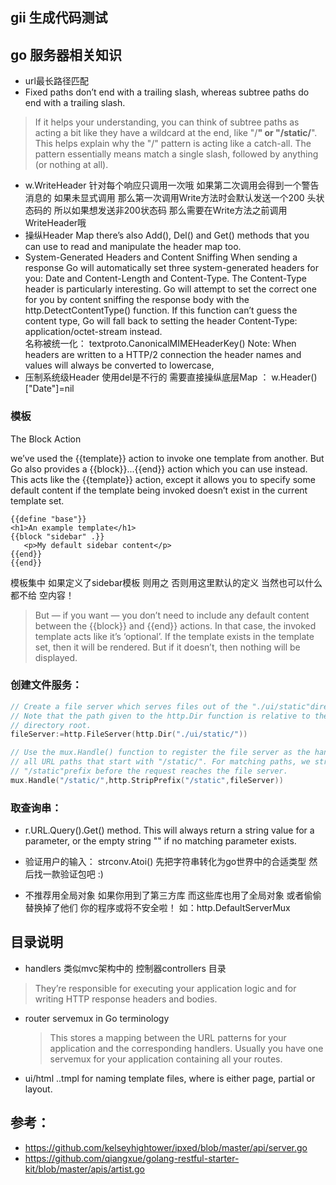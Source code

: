 gii 生成代码测试
----------

## go 服务器相关知识

- url最长路径匹配
- Fixed paths don’t end with a trailing slash, whereas subtree paths do end with a trailing slash.
> If it helps your understanding, you can think of subtree paths as acting a bit like they have a wildcard at the end, 
like "/**" or "/static/**".
  This helps explain why the "/" pattern is acting like a catch-all. The pattern essentially means match a single slash,
   followed by anything (or nothing at all).
   
- w.WriteHeader 
  针对每个响应只调用一次哦 如果第二次调用会得到一个警告消息的
  如果未显式调用 那么第一次调用Write方法时会默认发送一个200 头状态码的 所以如果想发送非200状态码 那么需要在Write方法之前调用WriteHeader哦
- 操纵Header Map
 there’s also Add(), Del() and Get() methods that you can use to read and manipulate the header map too.   
- System-Generated Headers and Content Sniffing
When sending a response Go will automatically set three system-generated headers for you: Date and Content-Length and Content-Type.
The Content-Type header is particularly interesting. Go will attempt to set the correct one for you by content sniffing
 the response body with the http.DetectContentType() function. If this function can’t guess the content type, Go will fall back to setting the header Content-Type: application/octet-stream instead.     
名称被统一化： textproto.CanonicalMIMEHeaderKey()
Note: When headers are written to a HTTP/2 connection the header names and values will always be converted to lowercase,
- 压制系统级Header  使用del是不行的 需要直接操纵底层Map ： w.Header()["Date"]=nil

### 模板
The Block Action

 we’ve used the {{template}} action to invoke one template from another. But Go also provides a 
{{block}}...{{end}} action which you can use instead. This acts like the {{template}} action, except it allows you to
 specify some default content if the template being invoked doesn’t exist in the current template set.
 
 ~~~tpl
 {{define "base"}}
 <h1>An example template</h1>
 {{block "sidebar" .}}
    <p>My default sidebar content</p>
 {{end}}
 {{end}}
~~~
模板集中 如果定义了sidebar模板 则用之 否则用这里默认的定义  当然也可以什么都不给 空内容！

> But — if you want — you don’t need to include any default content between the {{block}} and {{end}} actions. 
In that case, the invoked template acts like it’s ‘optional’. If the template exists in the template set, 
then it will be rendered. But if it doesn’t, then nothing will be displayed.

### 创建文件服务：

~~~go
// Create a file server which serves files out of the "./ui/static"directory.
// Note that the path given to the http.Dir function is relative to the project
// directory root.
fileServer:=http.FileServer(http.Dir("./ui/static/"))

// Use the mux.Handle() function to register the file server as the handler for
// all URL paths that start with "/static/". For matching paths, we strip the
// "/static"prefix before the request reaches the file server.
mux.Handle("/static/",http.StripPrefix("/static",fileServer))
~~~

### 取查询串：
- r.URL.Query().Get() method. This will always return a string value for a parameter, or the empty string "" if no matching parameter exists.
- 验证用户的输入： strconv.Atoi() 先把字符串转化为go世界中的合适类型  然后找一款验证包吧 :)


- 不推荐用全局对象 
如果你用到了第三方库 而这些库也用了全局对象 或者偷偷替换掉了他们 你的程序或将不安全啦！ 如：http.DefaultServerMux   

## 目录说明
- handlers 类似mvc架构中的 控制器controllers 目录 
> They’re responsible for executing your application logic and for writing HTTP response headers and bodies.

- router 
    servemux in Go terminology 
  > This stores a mapping between the URL patterns for your application and the corresponding handlers. Usually you have
   one servemux for your application containing all your routes.
   
- ui/html
  <name>.<role>.tmpl for naming template files, where <role> is either page, partial or layout.   


## 参考：
- https://github.com/kelseyhightower/ipxed/blob/master/api/server.go
- https://github.com/qiangxue/golang-restful-starter-kit/blob/master/apis/artist.go
